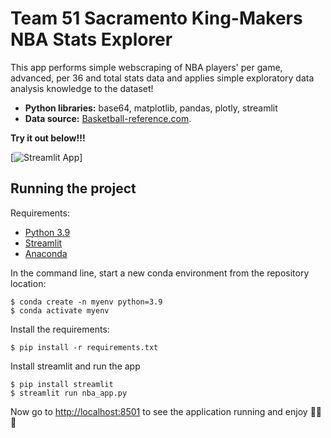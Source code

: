 
# Team 51 Sacramento King-Makers NBA Stats Explorer

This app performs simple webscraping of NBA players' per game, advanced, per 36 and total stats data and applies simple exploratory data analysis knowledge to the dataset!
* **Python libraries:** base64, matplotlib, pandas, plotly, streamlit
* **Data source:** [Basketball-reference.com](https://www.basketball-reference.com/).

**Try it out below!!!**

[![Streamlit App](https://static.streamlit.io/badges/streamlit_badge_black_white.svg)]

## Running the project
Requirements:
- [Python 3.9](https://www.python.org/)
- [Streamlit](https://streamlit.io/)
- [Anaconda](https://www.anaconda.com/products/individual)

In the command line, start a new conda environment from the repository location:
```
$ conda create -n myenv python=3.9
$ conda activate myenv
```
Install the requirements:
```
$ pip install -r requirements.txt
```
Install streamlit and run the app
```
$ pip install streamlit
$ streamlit run nba_app.py
```
Now go to <http://localhost:8501> to see the application running and enjoy :basketball::rocket::smiley:
